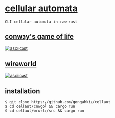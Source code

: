 # [cellular automata](https://www.techtarget.com/searchenterprisedesktop/definition/cellular-automaton)

`CLI cellular automata in raw rust`

## [conway's game of life](cnwgol)

[![asciicast](https://asciinema.org/a/sOdYTGQKj8qVrdt3Tzyqz8YDH.svg)](https://asciinema.org/a/sOdYTGQKj8qVrdt3Tzyqz8YDH)

## [wireworld](wrwrld)

[![asciicast](https://asciinema.org/a/aw1i9vaGNDEIC08Mm2Z17Vdy2.svg)](https://asciinema.org/a/aw1i9vaGNDEIC08Mm2Z17Vdy2)

## installation

```console
$ git clone https://github.com/gongahkia/cellaut
$ cd cellaut/cnwgol && cargo run
$ cd cellaut/wrwrld/src && cargo run
```
